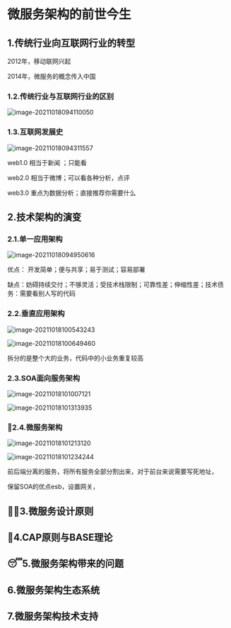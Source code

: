 # 微服务架构的前世今生

## 1.传统行业向互联网行业的转型

2012年，移动联网兴起

2014年，微服务的概念传入中国

### 1.2.传统行业与互联网行业的区别

![image-20211018094110050](微服务架构的前世今生总结.assets/image-20211018094110050.png)

### 1.3.互联网发展史

![image-20211018094311557](微服务架构的前世今生总结.assets/image-20211018094311557.png)

web1.0 相当于新闻 ；只能看

web2.0 相当于微博；可以看各种分析，点评

web3.0 重点为数据分析；直接推荐你需要什么



## 2.技术架构的演变

### 2.1.单一应用架构

![image-20211018094950616](微服务架构的前世今生总结.assets/image-20211018094950616.png)

优点： 开发简单；便与共享；易于测试；容易部署

缺点：妨碍持续交付；不够灵活；受技术栈限制；可靠性差；伸缩性差；技术债务：需要看别人写的代码



### 2.2.垂直应用架构

![image-20211018100543243](微服务架构的前世今生总结.assets/image-20211018100543243.png)



![image-20211018100649460](微服务架构的前世今生总结.assets/image-20211018100649460.png)

拆分的是整个大的业务，代码中的小业务重复较高



### 2.3.SOA面向服务架构

![image-20211018101007121](微服务架构的前世今生总结.assets/image-20211018101007121.png)

![image-20211018101313935](微服务架构的前世今生总结.assets/image-20211018101313935.png)



### 🤑2.4.微服务架构

![image-20211018101213120](微服务架构的前世今生总结.assets/image-20211018101213120.png)

![image-20211018101234244](微服务架构的前世今生总结.assets/image-20211018101234244.png)

前后端分离的服务，将所有服务全部分割出来，对于前台来说需要写死地址，

保留SOA的优点esb，设置网关，





## 🤑🤩3.微服务设计原则





## 🤑4.CAP原则与BASE理论







## 😴5.微服务架构带来的问题

## 6.微服务架构生态系统

## 7.微服务架构技术支持

